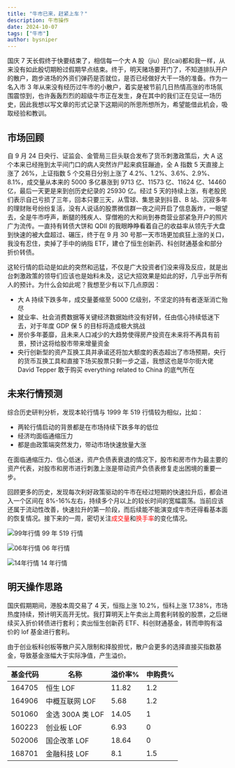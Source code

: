 ```yaml
---
title: "牛市已来，赶紧上车？"
description: 牛市操作
date: 2024-10-07
tags: ["牛市"]
author: bysniper
---
```


国庆 7 天长假终于快要结束了，相信每一个大 A 股（jiu）民(cai)都和我一样，从来没有如此殷切期盼过假期早点结束。终于，明天赌场要开门了，不知道排队开户的散户，跑步进场的外资们弹药是否就位，是否已经做好大干一场的准备。作为一名入市 3 年从来没有经历过牛市的小散户，着实是被节前几日热情高涨的市场氛围震惊到，也许轰轰烈烈的超级牛市正在发生，身在其中的我们正在见证一场历史，因此我想以写文章的形式记录下这期间的所思所想所为，希望能借此机会，吸取经验和教训。

## 市场回顾

自 9 月 24 日央行、证监会、金管局三巨头联合发布了货币刺激政策后，大 A 这个本来已经拖到太平间门口的病人突然诈尸起来疯狂蹦迪，全 A 指数 5 天直接上涨了 26%，上证指数 5 个交易日分别上涨了 4.2%、1.2%、3.6%、2.9%、8.1%，成交量从本来的 5000 多亿暴涨到 9713 亿、11573 亿、11624 亿、14460 亿，最后一天更是来到创历史纪录的 25930 亿。经过 5 天的持续上涨，有老股民们表示自己亏损了三年，回本只要三天，从雪球、集思录到抖音、B 站、沉寂多年的理财账号纷纷复活，没有人说话的股票微信群一夜之间开启了信息轰炸，一眼望去，全是牛市呼声，断腿的残疾人、穿僧袍的大和尚到券商营业部紧急开户的照片广为流传。一直持有转债大饼和 QDII 的我眼睁睁看着自己的收益率从领先于大盘到快速的被大盘超过、碾压，终于在 9 月 30 号那一天市场更加疯狂上涨的关口，我没有忍住，卖掉了手中的纳指 ETF，建仓了恒生创新药、科创财通基金和部分折价转债。

这轮行情的启动是如此的突然和迅猛，不仅是广大投资者们没来得及反应，就是出台刺激政策的领导们应该也是始料未及，这记大招效果是如此的好，几乎出乎所有人的预计。为什么会如此呢？我想至少有以下几点原因：

- 大 A 持续下跌多年，成交量萎缩至 5000 亿级别，不坚定的持有者逐渐消亡殆尽
- 就业率、社会消费数据等关键经济数据始终没有好转，任由信心持续低迷下去，对于年度 GDP 保 5 的目标将造成极大挑战
- 房价多年萎靡，且未来人口减少的大趋势使得房产投资在未来将不再具有前景，预计这将给股市带来增量资金
- 央行创新型的资产互换工具并承诺还将加大额度的表态超出了市场预期，央行的货币互换工具和直接下场买股票只剩一步之遥，我想这也是华尔街大佬 David Tepper 敢于购买 everything related to China 的底气所在

## 未来行情预测

综合历史研判分析，发现本轮行情与 1999 年 519 行情较为相似，比如：

- 两轮行情启动的背景都是在市场持续下跌多年的低位
- 经济均面临通缩压力
- 都是由政策端突然发力，带动市场快速放量大涨

在面临通缩压力、信心低迷，资产负债表衰退的情况下，股市和房市作为最主要的资产代表，对股市和房市进行刺激上涨是带动资产负债表修复走出困境的重要一步。

回顾更多的历史，发现每次利好政策驱动的牛市在经过短期的快速拉升后，都会进入一个区间在 8%-16%左右，持续多个月以上的较长时间的宽幅震荡。当前应该还属于流动性改善，快速拉升的第一阶段，而后续能不能演变成牛市还得看基本面的恢复情况。接下来的一周，密切关注<font color=red>成交量</font>和<font color=red>换手率</font>的变化情况。

![99年行情](https://images.bysniper.win/99chart.jpg)
99 年 519 行情

![06年行情](https://images.bysniper.win/06chart.jpg)
06 年行情

![14年行情](https://images.bysniper.win/14chart.jpg)
14 年行情

## 明天操作思路

国庆假期期间，港股本周交易了 4 天，恒指上涨 10.2%，恒科上涨 17.38%，市场热度持续，预计明天高开无忧。我打算明天上午卖出上周套利转股的股票，之后继续买入折价转债进行套利；卖出恒生创新药 ETF、科创财通基金，转而申购有溢价的 lof 基金进行套利。

由于创业板科创板等散户买入限制和择股担忧，散户会更多的选择直接买指数基金，导致基金涨幅大于实际净值，产生溢价。

| 基金代码 | 名称             | 溢价率% | 申购费% |
| -------- | ---------------- | ------- | ------- |
| 164705   | 恒生 LOF         | 11.82   | 1.2     |
| 164906   | 中概互联网 LOF   | 5.68    | 1.2     |
| 501060   | 金选 300A 类 LOF | 14.05   | 1       |
| 160223   | 创业板 LOF       | 6.93    | 0       |
| 502006   | 国企改革 LOF     | 18.64   | 0       |
| 168701   | 金融科技 LOF     | 8.1     | 1.5     |
